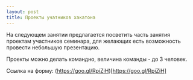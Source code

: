 ```yaml
---
layout: post
title: Проекты учатников хакатона 
---
```


На следующем занятии предлагается посветить часть занятия проектам участников семинара, для желающих есть возможность провести небольшую презентацию. 

Проекты можно делать командно, величина команды - до 3 человек.

Ссылка на форму: (https://goo.gl/RpiZiH)[https://goo.gl/RpiZiH]